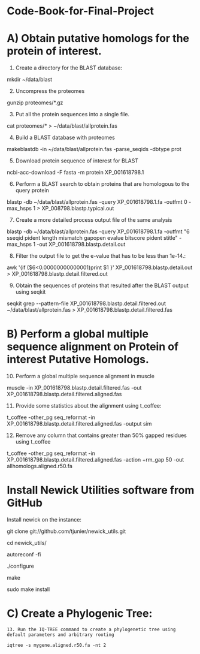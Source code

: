 # Code-Book-for-Final-Project

# A) Obtain putative homologs for the protein of interest.

1. Create a directory for the BLAST database:

  mkdir ~/data/blast

2. Uncompress the proteomes

  gunzip proteomes/*.gz
	
3. Put all the protein sequences into a single file.

  cat  proteomes/* > ~/data/blast/allprotein.fas
	
 4. Build a BLAST database with proteomes 
 
  makeblastdb -in ~/data/blast/allprotein.fas -parse_seqids -dbtype prot
	
 5. Download protein sequence of interest for BLAST
 
  ncbi-acc-download -F fasta -m protein XP_001618798.1
	
 6. Perform a BLAST search to obtain proteins that are homologous to the query protein
 
  blastp -db ~/data/blast/allprotein.fas -query XP_001618798.1.fa -outfmt 0 -max_hsps 1 > XP_008798.blastp.typical.out
  
 7. Create a more detailed process output file of the same analysis
  
  blastp -db ~/data/blast/allprotein.fas -query XP_001618798.1.fa -outfmt "6 sseqid pident length mismatch gapopen evalue bitscore pident stitle"  -     max_hsps 1 -out XP_001618798.blastp.detail.out
  
 8. Filter the output file to get the e-value that has to be less than 1e-14.:
 
  awk '{if ($6<0.00000000000001)print $1 }' XP_001618798.blastp.detail.out > XP_001618798.blastp.detail.filtered.out
   
 9. Obtain the sequences of proteins that resulted after the BLAST output using seqkit
  
   seqkit grep --pattern-file XP_001618798.blastp.detail.filtered.out ~/data/blast/allprotein.fas > XP_001618798.blastp.detail.filtered.fas
   
  # B) Perform a global multiple sequence alignment on Protein of interest Putative Homologs.
   
 10. Perform a global multiple sequence alignment in muscle
  
   muscle -in XP_001618798.blastp.detail.filtered.fas -out XP_001618798.blastp.detail.filtered.aligned.fas
    
 11. Provide some statistics about the alignment using t_coffee:
  
   t_coffee -other_pg seq_reformat -in XP_001618798.blastp.detail.filtered.aligned.fas -output sim
	
 12. Remove any column that contains greater than 50% gapped residues using t_coffee
 
  t_coffee -other_pg seq_reformat -in XP_001618798.blastp.detail.filtered.aligned.fas -action +rm_gap 50 -out allhomologs.aligned.r50.fa
  
  # Install Newick Utilities software from GitHub
  
   Install newick on the instance: 
  
   git clone git://github.com/tjunier/newick_utils.git
   
   cd newick_utils/
   
   autoreconf -fi
   
   ./configure
   
   make
   
   sudo make install
   
   # C) Create a Phylogenic Tree: 
     
    13. Run the IQ-TREE command to create a phylogenetic tree using default parameters and arbitrary rooting
    
    iqtree -s mygene.aligned.r50.fa -nt 2
     

